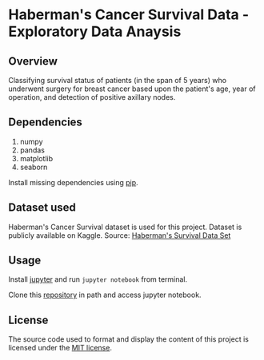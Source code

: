 # Haberman's Cancer Survival Data - Exploratory Data Anaysis

## Overview
Classifying survival status of patients (in the span of 5 years) who underwent surgery for breast cancer based upon the patient's age, year of operation, and detection of positive axillary nodes.


## Dependencies
1. numpy
1. pandas
1. matplotlib
1. seaborn

Install missing dependencies using [pip](https://pypi.org/project/pip/).

## Dataset used
Haberman's Cancer Survival dataset is used for this project. Dataset is publicly available on Kaggle.
Source: [Haberman's Survival Data Set](https://www.kaggle.com/gilsousa/habermans-survival-data-set)    

## Usage
Install [jupyter](http://jupyter.readthedocs.io/en/latest/install.html) and run ``jupyter notebook`` from terminal.

Clone this [repository](https://github.com/harishrb/Haberman-Cancer-Survival-EDA) in path and access jupyter notebook.

## License
The source code used to format and display the content of this project is licensed under the [MIT license](https://opensource.org/licenses/mit-license.php).
